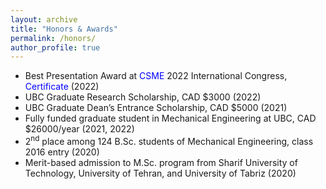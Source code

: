```yaml
---
layout: archive
title: "Honors & Awards"
permalink: /honors/
author_profile: true
---
```

* Best Presentation Award at <a href="https://www.csme-scgm.ca/conferences" target="_blank" style="color:#0000FF; text-decoration:none;">CSME</a> 2022 International Congress, <a href="https://arashjkh.github.io/files/Best-Presentation-Arash-Jalil-Khabbazi.pdf" target="_blank" style="color:#0000FF; text-decoration:none;">Certificate</a> (2022)
* UBC Graduate Research Scholarship, CAD $3000 (2022)
* UBC Graduate Dean’s Entrance Scholarship, CAD $5000 (2021)
* Fully funded graduate student in Mechanical Engineering at UBC, CAD $26000/year (2021, 2022)
* 2<sup>nd</sup> place among 124 B.Sc. students of Mechanical Engineering, class 2016 entry (2020)
* Merit-based admission to M.Sc. program from Sharif University of Technology, University of Tehran, and University of Tabriz (2020)
